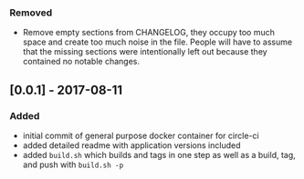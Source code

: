 ### Removed
- Remove empty sections from CHANGELOG, they occupy too much space and
create too much noise in the file. People will have to assume that the
missing sections were intentionally left out because they contained no
notable changes.

## [0.0.1] - 2017-08-11
### Added
- initial commit of general purpose docker container for circle-ci
- added detailed readme with application versions included
- added `build.sh` which builds and tags in one step as well as a build, tag, and push with `build.sh -p`
